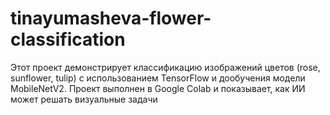 # tinayumasheva-flower-classification
Этот проект демонстрирует классификацию изображений цветов (rose, sunflower, tulip) с использованием TensorFlow и дообучения модели MobileNetV2. Проект выполнен в Google Colab и показывает, как ИИ может решать визуальные задачи
